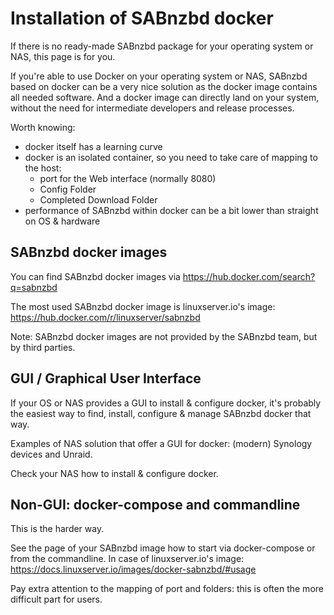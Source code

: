 # Installation of SABnzbd docker

If there is no ready-made SABnzbd package for your operating system or NAS, this page is for you.

If you're able to use Docker on your operating system or NAS, SABnzbd based on docker can be a very nice solution 
as the docker image contains all needed software. 
And a docker image can directly land on your system, without the need for intermediate developers and release processes.

Worth knowing:
* docker itself has a learning curve
* docker is an isolated container, so you need to take care of mapping to the host:
  * port for the Web interface (normally 8080)
  * Config Folder
  * Completed Download Folder 
* performance of SABnzbd within docker can be a bit lower than straight on OS & hardware


## SABnzbd docker images

You can find SABnzbd docker images via https://hub.docker.com/search?q=sabnzbd

The most used SABnzbd docker image is linuxserver.io's image: https://hub.docker.com/r/linuxserver/sabnzbd

Note: SABnzbd docker images are not provided by the SABnzbd team, but by third parties.


## GUI / Graphical User Interface

If your OS or NAS provides a GUI to install & configure docker, 
it's probably the easiest way to find, install, configure & manage SABnzbd docker that way.

Examples of NAS solution that offer a GUI for docker: (modern) Synology devices and Unraid.

Check your NAS how to install & configure docker.

## Non-GUI: docker-compose and commandline

This is the harder way.

See the page of your SABnzbd image how to start via docker-compose or from the commandline. 
In case of linuxserver.io's image: https://docs.linuxserver.io/images/docker-sabnzbd/#usage

Pay extra attention to the mapping of port and folders: this is often the more difficult part for users.


